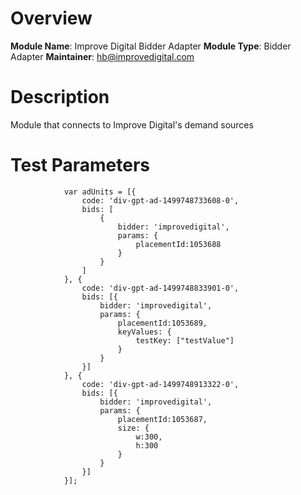 # Overview

**Module Name**: Improve Digital Bidder Adapter
**Module Type**: Bidder Adapter
**Maintainer**: hb@improvedigital.com

# Description

Module that connects to Improve Digital's demand sources

# Test Parameters
```
            var adUnits = [{
                code: 'div-gpt-ad-1499748733608-0',
                bids: [
                    {
                        bidder: 'improvedigital',
                        params: {
                            placementId:1053688
                        }
                    }
                ]
            }, {
                code: 'div-gpt-ad-1499748833901-0',
                bids: [{
                    bidder: 'improvedigital',
                    params: {
                        placementId:1053689,
                        keyValues: {
                            testKey: ["testValue"]
                        }
                    }
                }]
            }, {
                code: 'div-gpt-ad-1499748913322-0',
                bids: [{
                    bidder: 'improvedigital',
                    params: {
                        placementId:1053687,
                        size: {
                            w:300,
                            h:300
                        }
                    }
                }]
            }];
```